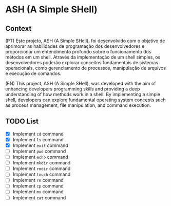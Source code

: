 # ASH  (A Simple SHell)

## Context
(PT) 
Este projeto, ASH (A Simple SHell), foi desenvolvido com o objetivo de aprimorar as habilidades de programação dos desenvolvedores e proporcionar um entendimento profundo sobre o funcionamento dos métodos em um shell. Através da implementação de um shell simples, os desenvolvedores poderão explorar conceitos fundamentais de sistemas operacionais, como gerenciamento de processos, manipulação de arquivos e execução de comandos.

(EN)
This project, ASH (A Simple SHell), was developed with the aim of enhancing developers programming skills and providing a deep understanding of how methods work in a shell. By implementing a simple shell, developers can explore fundamental operating system concepts such as process management, file manipulation, and command execution.

## TODO List

- [x] Implement `cd` command
- [x] Implement `ls` command
- [x] Implement `exit` command
- [ ] Implement `pwd` command
- [ ] Implement `echo` command
- [ ] Implement `mkdir` command
- [ ] Implement `rmdir` command
- [ ] Implement `touch` command
- [ ] Implement `rm` command
- [ ] Implement `cp` command
- [ ] Implement `mv` command
- [ ] Implement `cat` command